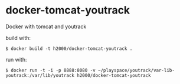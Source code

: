 docker-tomcat-youtrack
======================

Docker with tomcat and youtrack

build with:

	$ docker build -t h2000/docker-tomcat-youtrack .

run with:
	
	$ docker run -t -i -p 8888:8080 -v ~/playspace/youtrack/var-lib-youtrack:/var/lib/youtrack h2000/docker-tomcat-youtrack
